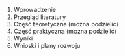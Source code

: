 
1. Wprowadzenie
2. Przegląd literatury
3. Część teoretyczna (można podzielić)
4. Część praktyczna (można podzielić)
5. Wyniki
6. Wnioski i plany rozwoju